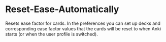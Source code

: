 # Reset-Ease-Automatically
Resets ease factor for cards. 
In the preferences you can set up decks and corresponding ease factor values that the cards will be reset to when Anki starts (or when the user profile is switched).
